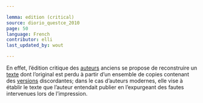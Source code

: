 ```yaml
---

lemma: edition (critical)
source: diorio_questce_2010
page: 50
language: French
contributor: elli
last_updated_by: wout

---
```


En effet, l’édition critique des [auteurs](author.html) anciens se propose de reconstruire un [texte](text.html) dont l’original est perdu à partir d’un ensemble de copies contenant des [versions](version.html) discordantes; dans le cas d’auteurs modernes, elle vise à établir le texte que l’auteur entendait publier en l’expurgeant des fautes intervenues lors de l’impression.
